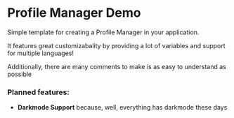 # Profile Manager Demo
Simple template for creating a Profile Manager in your application.

It features great customizabality by providing a lot of variables and support for multiple languages!

Additionally, there are many comments to make is as easy to understand as possible

### Planned features:
- **Darkmode Support** because, well, everything has darkmode these days

